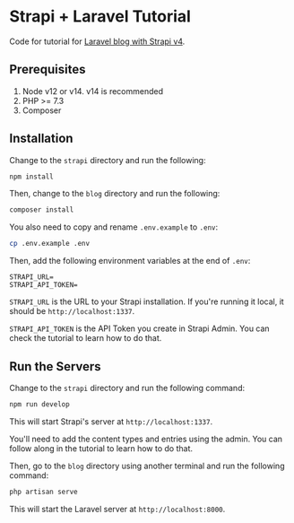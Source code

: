 # Strapi + Laravel Tutorial

Code for tutorial for [Laravel blog with Strapi v4](https://blog.shahednasser.com/create-laravel-blog-with-strapi-v4/).

## Prerequisites

1. Node v12 or v14. v14 is recommended
2. PHP >= 7.3
3. Composer

## Installation

Change to the `strapi` directory and run the following:

```bash
npm install
```

Then, change to the `blog` directory and run the following:

```bash
composer install
```

You also need to copy and rename `.env.example` to `.env`:

```bash
cp .env.example .env
```

Then, add the following environment variables at the end of `.env`:

```
STRAPI_URL=
STRAPI_API_TOKEN=
```

`STRAPI_URL` is the URL to your Strapi installation. If you're running it local, it should be `http://localhost:1337`.

`STRAPI_API_TOKEN` is the API Token you create in Strapi Admin. You can check the tutorial to learn how to do that.

## Run the Servers

Change to the `strapi` directory and run the following command:

```bash
npm run develop
```

This will start Strapi's server at `http://localhost:1337`.

You'll need to add the content types and entries using the admin. You can follow along in the tutorial to learn how to do that.

Then, go to the `blog` directory using another terminal and run the following command:

```bash
php artisan serve
```

This will start the Laravel server at `http://localhost:8000`.
